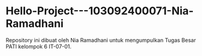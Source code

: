 # Hello-Project---103092400071-Nia-Ramadhani
Repository ini dibuat oleh Nia Ramadhani untuk mengumpulkan Tugas Besar PATI kelompok 6 IT-07-01.
